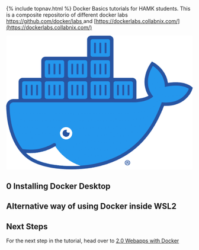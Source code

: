 {% include topnav.html %}
Docker Basics tutorials for HAMK students. This is a composite repositorio of different docker labs [https://github.com/docker/labs ](https://github.com/docker/labs) and [https://dockerlabs.collabnix.com/](https://dockerlabs.collabnix.com/)


![Moby](assets/Moby-logo.webp "Docker")



## 0 Installing Docker Desktop





## Alternative way of using Docker inside WSL2



## Next Steps
For the next step in the tutorial, head over to [2.0 Webapps with Docker](./webapps.md)







